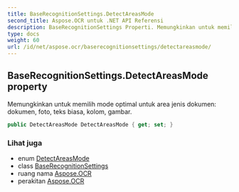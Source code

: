 ```yaml
---
title: BaseRecognitionSettings.DetectAreasMode
second_title: Aspose.OCR untuk .NET API Referensi
description: BaseRecognitionSettings Properti. Memungkinkan untuk memilih mode optimal untuk area jenis dokumen dokumen foto teks biasa kolom gambar.
type: docs
weight: 60
url: /id/net/aspose.ocr/baserecognitionsettings/detectareasmode/
---
```

## BaseRecognitionSettings.DetectAreasMode property

Memungkinkan untuk memilih mode optimal untuk area jenis dokumen: dokumen, foto, teks biasa, kolom, gambar.

```csharp
public DetectAreasMode DetectAreasMode { get; set; }
```

### Lihat juga

* enum [DetectAreasMode](../../detectareasmode/)
* class [BaseRecognitionSettings](../)
* ruang nama [Aspose.OCR](../../baserecognitionsettings/)
* perakitan [Aspose.OCR](../../../)



